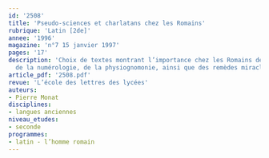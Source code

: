 ```yaml
---
id: '2508'
title: 'Pseudo-sciences et charlatans chez les Romains'
rubrique: 'Latin [2de]'
annee: '1996'
magazine: 'n°7 15 janvier 1997'
pages: '17'
description: 'Choix de textes montrant l’importance chez les Romains de l’astrologie,
  de la numérologie, de la physiognomonie, ainsi que des remèdes miracles…'
article_pdf: '2508.pdf'
revue: 'L’école des lettres des lycées'
auteurs:
- Pierre Monat
disciplines:
- langues anciennes
niveau_etudes:
- seconde
programmes:
- latin - l’homme romain
---
```

